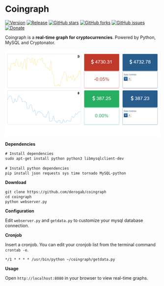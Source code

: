 # Coingraph

[![Version](https://img.shields.io/badge/version-0.1.0-brightgreen.svg)](https://github.com/derogab/coingraph)
[![Release](https://img.shields.io/badge/release-beta-lightgrey.svg)](https://github.com/derogab/coingraph)
[![GitHub stars](https://img.shields.io/github/stars/derogab/coingraph.svg)](https://github.com/derogab/coingraph/stargazers)
[![GitHub forks](https://img.shields.io/github/forks/derogab/coingraph.svg)](https://github.com/derogab/coingraph/network)
[![GitHub issues](https://img.shields.io/github/issues/derogab/coingraph.svg)](https://github.com/derogab/coingraph/issues)
[![Donate](https://img.shields.io/badge/donate-paypal-blue.svg)](https://paypal.me/derogab)

Coingraph is a **real-time graph for cryptocurrencies**.
Powered by Python, MySQL and Cryptonator.

![Coingraph Screenshot](screenshot.png)

**Dependencies**
```shell
# Install dependencies
sudo apt-get install python python3 libmysqlclient-dev

# Install python dependencies
pip install json requests sys time tornado MySQL-python
```

**Download**

```shell
git clone https://github.com/derogab/coingraph
cd coingraph
python webserver.py
```

**Configuration**

Edit `webserver.py` and `getdata.py` to customize your mysql database connection.

**Cronjob**

Insert a cronjob. You can edit your cronjob list from the terminal command `crontab -e`. 
```
*/1 * * * * /usr/bin/python ~/coingraph/getdata.py
```

**Usage**

Open `http://localhost:8080` in your browser to view real-time graphs.